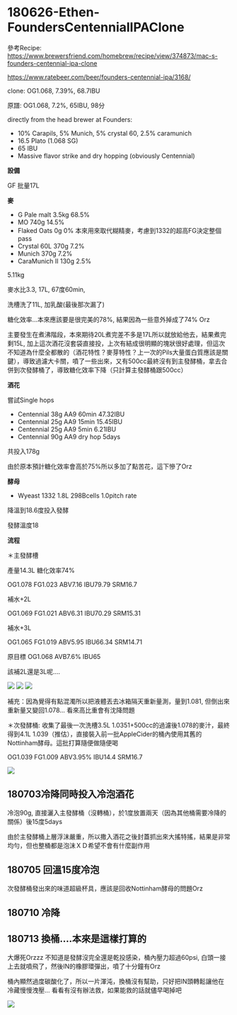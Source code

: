 # 180626-Ethen-FoundersCentennialIPAClone

參考Recipe: <https://www.brewersfriend.com/homebrew/recipe/view/374873/mac-s-founders-centennial-ipa-clone>

<https://www.ratebeer.com/beer/founders-centennial-ipa/3168/>

clone: OG1.068, 7.39%, 68.7IBU

原譜: OG1.068, 7.2%, 65IBU, 98分

directly from the head brewer at Founders:

* 10% Carapils, 5% Munich, 5% crystal 60, 2.5% caramunich
* 16.5 Plato (1.068 SG)
* 65 IBU
* Massive flavor strike and dry hopping (obviously Centennial)

**設備**

GF 批量17L

**麥**

* G Pale malt 3.5kg 68.5%
* MO 740g 14.5%
* Flaked Oats 0g 0% 本來用來取代糊精麥，考慮到1332的超高FG決定整個pass
* Crystal 60L 370g 7.2%
* Munich 370g 7.2%
* CaraMunich II 130g 2.5%

5.11kg

麥水比3.3, 17L, 67度60min, 

洗槽洗了11L, 加乳酸(最後那次漏了)

糖化效率...本來應該要是很完美的78%, 結果因為一些意外掉成了74% Orz

主要發生在煮沸階段，本來期待20L煮完差不多是17L所以就放給他去，結果煮完剩15L, 加上這次酒花沒套袋直接投，上次有結成很明顯的塊狀很好處理，但這次不知道為什麼全都散的（酒花特性？麥芽特性？上一次的Pils大量蛋白質應該是關鍵），導致過濾大卡關，噴了一些出來，又有500cc最終沒有到主發酵桶，拿去合併到次發酵桶了，導致糖化效率下降（只計算主發酵桶跟500cc）

**酒花**

嘗試Single hops

* Centennial 38g AA9 60min 47.32IBU
* Centennial 25g AA9 15min 15.45IBU
* Centennial 25g AA9  5min 6.21IBU
* Centennial 90g AA9 dry hop 5days

共投入178g

由於原本預計糖化效率會高於75%所以多加了點苦花，這下慘了Orz

**酵母**

* Wyeast 1332 1.8L 298Bcells 1.0pitch rate

降溫到18.6度投入發酵

發酵溫度18

**流程**

＊主發酵槽

產量14.3L 糖化效率74%

OG1.078 FG1.023 ABV7.16 IBU79.79 SRM16.7

補水+2L

OG1.069 FG1.021 ABV6.31 IBU70.29 SRM15.31

補水+3L

OG1.065 FG1.019 ABV5.95 IBU66.34 SRM14.71

原目標 OG1.068 AVB7.6% IBU65

該補2L還是3L呢....

![](../img/test112.png)
![](../img/test113.png)
![](../img/test114.png)

補充：因為覺得有點混濁所以把液體丟去冰箱隔天重新量測，量到1.081, 但倒出來重新量又變回1.078... 看來高比重會有沈降問題

＊次發酵桶: 收集了最後一次洗槽3.5L 1.0351+500cc的過濾後1.078的麥汁，最終得到4.1L 1.039（推估），直接裝入前一批AppleCider的桶內使用其舊的Nottinham酵母。這批打算隨便做隨便喝

OG1.039 FG1.009 ABV3.95% IBU14.4 SRM16.7

![](../img/test115.png)

## 180703冷降同時投入冷泡酒花

冷泡90g, 直接灑入主發酵桶（沒轉桶），於1度放置兩天（因為其他桶需要冷降的關係）後15度5days

由於主發酵桶上層浮沫嚴重，所以撒入酒花之後封蓋抓出來大搖特搖，結果是非常均勻，但也整桶都是泡沫ＸＤ希望不會有什麼副作用
## 180705 回溫15度冷泡

次發酵桶發出來的味道超級杯具，應該是回收Nottinham酵母的問題Orz

## 180710 冷降

## 180713 換桶....本來是這樣打算的

大爆死Orzzz 不知道是發酵沒完全還是乾投感染，桶內壓力超過60psi, 白頭一接上去就噴飛了，然後IN的橡膠環彈出，噴了十分鐘有Orz

桶內顯然過度碳酸化了，所以一片渾沌，換桶沒有幫助，只好把IN頭轉鬆讓他在冷藏慢慢洩壓... 看看有沒有辦法救，如果能救的話就儘早喝掉吧

![](../img/test127.jpg)

